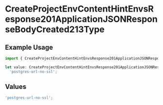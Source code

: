 # CreateProjectEnvContentHintEnvsResponse201ApplicationJSONResponseBodyCreated213Type

## Example Usage

```typescript
import { CreateProjectEnvContentHintEnvsResponse201ApplicationJSONResponseBodyCreated213Type } from '@vercel/client/models/operations';

let value: CreateProjectEnvContentHintEnvsResponse201ApplicationJSONResponseBodyCreated213Type =
  'postgres-url-no-ssl';
```

## Values

```typescript
'postgres-url-no-ssl';
```
